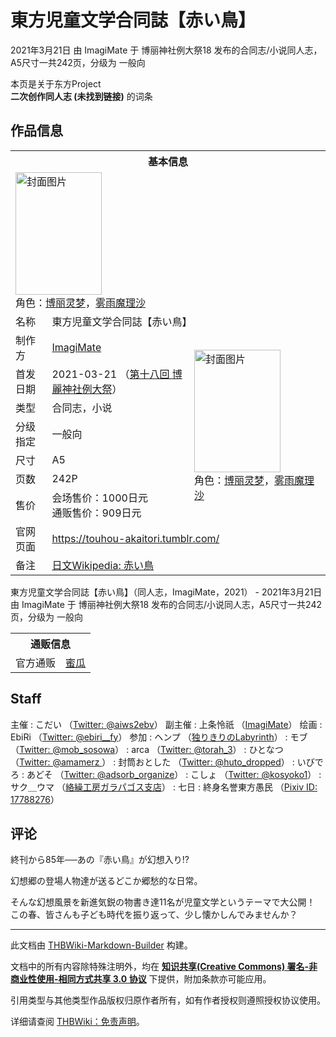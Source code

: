 # 東方児童文学合同誌【赤い鳥】

<!-- source html: G:\repos\THBWiki-Markdown-Builder\THBWikiMarkdown\Temp\main\f\fd\ns0%3A%E6%9D%B1%E6%96%B9%E5%85%90%E7%AB%A5%E6%96%87%E5%AD%A6%E5%90%88%E5%90%8C%E8%AA%8C%E3%80%90%E8%B5%A4%E3%81%84%E9%B3%A5%E3%80%91.html -->

2021年3月21日 由 ImagiMate 于 博丽神社例大祭18 发布的合同志/小说同人志，A5尺寸一共242页，分级为 一般向

本页是关于东方Project  
 **二次创作同人志 (未找到链接)** 的词条

## 作品信息

<table><tbody><tr><th colspan="3">基本信息</th></tr><tr><td class="cover-artwork-mobile" colspan="2"><a href="./文件-東方児童文学合同誌【赤い鳥】封面.jpg.md" class="image" title="封面图片"><img alt="封面图片" src="https://upload.thwiki.cc/thumb/2/24/%E6%9D%B1%E6%96%B9%E5%85%90%E7%AB%A5%E6%96%87%E5%AD%A6%E5%90%88%E5%90%8C%E8%AA%8C%E3%80%90%E8%B5%A4%E3%81%84%E9%B3%A5%E3%80%91%E5%B0%81%E9%9D%A2.jpg/138px-%E6%9D%B1%E6%96%B9%E5%85%90%E7%AB%A5%E6%96%87%E5%AD%A6%E5%90%88%E5%90%8C%E8%AA%8C%E3%80%90%E8%B5%A4%E3%81%84%E9%B3%A5%E3%80%91%E5%B0%81%E9%9D%A2.jpg" decoding="async" loading="lazy" width="138" height="196" srcset="https://upload.thwiki.cc/thumb/2/24/%E6%9D%B1%E6%96%B9%E5%85%90%E7%AB%A5%E6%96%87%E5%AD%A6%E5%90%88%E5%90%8C%E8%AA%8C%E3%80%90%E8%B5%A4%E3%81%84%E9%B3%A5%E3%80%91%E5%B0%81%E9%9D%A2.jpg/207px-%E6%9D%B1%E6%96%B9%E5%85%90%E7%AB%A5%E6%96%87%E5%AD%A6%E5%90%88%E5%90%8C%E8%AA%8C%E3%80%90%E8%B5%A4%E3%81%84%E9%B3%A5%E3%80%91%E5%B0%81%E9%9D%A2.jpg 1.5x, https://upload.thwiki.cc/thumb/2/24/%E6%9D%B1%E6%96%B9%E5%85%90%E7%AB%A5%E6%96%87%E5%AD%A6%E5%90%88%E5%90%8C%E8%AA%8C%E3%80%90%E8%B5%A4%E3%81%84%E9%B3%A5%E3%80%91%E5%B0%81%E9%9D%A2.jpg/276px-%E6%9D%B1%E6%96%B9%E5%85%90%E7%AB%A5%E6%96%87%E5%AD%A6%E5%90%88%E5%90%8C%E8%AA%8C%E3%80%90%E8%B5%A4%E3%81%84%E9%B3%A5%E3%80%91%E5%B0%81%E9%9D%A2.jpg 2x" data-file-width="1020" data-file-height="1448"></a><div class="cover-char">角色：<a href="./博丽灵梦.md" title="博丽灵梦">博丽灵梦</a>，<a href="./雾雨魔理沙.md" title="雾雨魔理沙">雾雨魔理沙</a></div></td>
</tr><tr><td class="label">名称</td><td colspan="2"> 東方児童文学合同誌【赤い鳥】 </td></tr><tr><td class="label">制作方</td><td><a href="./ImagiMate.md" title="ImagiMate">ImagiMate</a></td><td class="cover-artwork" rowspan="7" style="min-width:196px;"><a href="./文件-東方児童文学合同誌【赤い鳥】封面.jpg.md" class="image" title="封面图片"><img alt="封面图片" src="https://upload.thwiki.cc/thumb/2/24/%E6%9D%B1%E6%96%B9%E5%85%90%E7%AB%A5%E6%96%87%E5%AD%A6%E5%90%88%E5%90%8C%E8%AA%8C%E3%80%90%E8%B5%A4%E3%81%84%E9%B3%A5%E3%80%91%E5%B0%81%E9%9D%A2.jpg/138px-%E6%9D%B1%E6%96%B9%E5%85%90%E7%AB%A5%E6%96%87%E5%AD%A6%E5%90%88%E5%90%8C%E8%AA%8C%E3%80%90%E8%B5%A4%E3%81%84%E9%B3%A5%E3%80%91%E5%B0%81%E9%9D%A2.jpg" decoding="async" loading="lazy" width="138" height="196" srcset="https://upload.thwiki.cc/thumb/2/24/%E6%9D%B1%E6%96%B9%E5%85%90%E7%AB%A5%E6%96%87%E5%AD%A6%E5%90%88%E5%90%8C%E8%AA%8C%E3%80%90%E8%B5%A4%E3%81%84%E9%B3%A5%E3%80%91%E5%B0%81%E9%9D%A2.jpg/207px-%E6%9D%B1%E6%96%B9%E5%85%90%E7%AB%A5%E6%96%87%E5%AD%A6%E5%90%88%E5%90%8C%E8%AA%8C%E3%80%90%E8%B5%A4%E3%81%84%E9%B3%A5%E3%80%91%E5%B0%81%E9%9D%A2.jpg 1.5x, https://upload.thwiki.cc/thumb/2/24/%E6%9D%B1%E6%96%B9%E5%85%90%E7%AB%A5%E6%96%87%E5%AD%A6%E5%90%88%E5%90%8C%E8%AA%8C%E3%80%90%E8%B5%A4%E3%81%84%E9%B3%A5%E3%80%91%E5%B0%81%E9%9D%A2.jpg/276px-%E6%9D%B1%E6%96%B9%E5%85%90%E7%AB%A5%E6%96%87%E5%AD%A6%E5%90%88%E5%90%8C%E8%AA%8C%E3%80%90%E8%B5%A4%E3%81%84%E9%B3%A5%E3%80%91%E5%B0%81%E9%9D%A2.jpg 2x" data-file-width="1020" data-file-height="1448"></a><div class="cover-char">角色：<a href="./博丽灵梦.md" title="博丽灵梦">博丽灵梦</a>，<a href="./雾雨魔理沙.md" title="雾雨魔理沙">雾雨魔理沙</a></div></td>
</tr><tr><td class="label">首发日期</td><td>2021-03-21&#160;（<a href="/展会作品列表?e=%E5%8D%9A%E4%B8%BD%E7%A5%9E%E7%A4%BE%E4%BE%8B%E5%A4%A7%E7%A5%AD%2318">第十八回 博麗神社例大祭</a>）</td></tr><tr><td class="label">类型</td><td>合同志，小说</td></tr><tr><td class="label">分级指定</td><td>一般向</td></tr><tr><td class="label">尺寸</td><td>A5</td></tr><tr><td class="label">页数</td><td>242P</td></tr><tr><td class="label">售价</td><td>会场售价：1000日元<br>通贩售价：909日元</td></tr>
<tr><td class="label">官网页面</td><td colspan="2"><a rel="nofollow" class="external free" href="https://touhou-akaitori.tumblr.com/">https://touhou-akaitori.tumblr.com/</a></td></tr><tr><td class="label">备注</td><td colspan="2"><a href="https://ja.wikipedia.org/wiki/赤い鳥" class="extiw" title="wja:赤い鳥">日文Wikipedia: 赤い鳥</a></td></tr></tbody></table>

東方児童文学合同誌【赤い鳥】（同人志，ImagiMate，2021） - 2021年3月21日 由 ImagiMate 于 博丽神社例大祭18 发布的合同志/小说同人志，A5尺寸一共242页，分级为 一般向

<table><tbody><tr><th colspan="3">通贩信息</th></tr><tr><td class="label">官方通贩</td><td colspan="2"><a rel="nofollow" class="external text" href="https://www.melonbooks.co.jp/detail/detail.php?product_id=828267">蜜瓜</a></td></tr></tbody></table>



## Staff
主催
: こだい （[Twitter: @aiws2ebv](https://twitter.com/aiws2ebv)）
副主催
: 上条怜祇 （[ImagiMate](./ImagiMate.md)）
绘画
: EbiRi （[Twitter: @ebiri__fy](https://twitter.com/ebiri__fy)）
参加
: ヘンプ （[独りきりのLabyrinth](./独りきりのLabyrinth.md)）
: モブ （[Twitter: @mob_sosowa](https://twitter.com/mob_sosowa)）
: arca （[Twitter: @torah_3](https://twitter.com/torah_3)）
: ひとなつ （[Twitter: @amamerz ](https://twitter.com/amamerz)）
: 封筒おとした （[Twitter: @huto_dropped](https://twitter.com/huto_dropped)）
: いびでろ
: あどそ （[Twitter: @adsorb_organize](https://twitter.com/adsorb_organize)）
: こしょ （[Twitter: @kosyoko1](https://twitter.com/kosyoko1)）
: サク＿ウマ （[絡繰工房ガラパゴス支店](./絡繰工房ガラパゴス支店.md)）
: 七日
: 終身名誉東方愚民 （[Pixiv ID: 17788276](https://www.pixiv.net/users/17788276)）


## 评论

  
終刊から85年──あの『赤い鳥』が幻想入り!?  

  

幻想郷の登場人物達が送るどこか郷愁的な日常。  

そんな幻想風景を新進気鋭の物書き達11名が児童文学というテーマで大公開！　この春、皆さんも子ども時代を振り返って、少し懐かしんでみませんか？
  


  
  

  





---

此文档由 [THBWiki-Markdown-Builder](https://github.com/Delsin-Yu/THBWiki-Markdown-Builder) 构建。

文档中的所有内容除特殊注明外，均在 [**知识共享(Creative Commons) 署名-非商业性使用-相同方式共享 3.0 协议**](https://creativecommons.org/licenses/by-sa/3.0/deed.zh-hans) 下提供，附加条款亦可能应用。

引用类型与其他类型作品版权归原作者所有，如有作者授权则遵照授权协议使用。

详细请查阅 [THBWiki：免责声明](https://thbwiki.cc/THBWiki:%E5%85%8D%E8%B4%A3%E5%A3%B0%E6%98%8E)。

